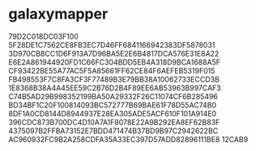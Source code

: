 # galaxymapper
79D2C018DC03F100
5F28DE1C7562CE8FB3EC7D46FF6841166942383DF5878031
3D970CB8CC1D6F913A7D96BA5E2E6B4817DCA576E31E8A22
E6E2A861944920FD1C66FC304BDD5EB4A318D9BCA1688A5F
CF93422BE55A77AC5F5A85661FF62CE84F6AEFEB5319F015
FB498553F7C8FA3CF3F77489B3E79BB38A10062733ECCD3B
1E8368B38A4A45EE59C2B76D2B4F89EE6AB53963B997CAF3
C74B5AD29B998352199BA50A29332F26C11074CF6B285496
BD34BF1C20F100814093BC572777B69BAE61F78D55AC74B0
8DF1A0CD8144D8944937E28EA305ADE5ACF610F101A914E0
396CDC873B700DC4D10A7A1F8078E22A9B292EA8EF62B83F
4375097B2FFBA73152E7BDD471474B37BD9B97C2942622BC
AC960932FC9B2A258CDFA35A33EC397D57ADD82896111BE8
12CAB9
